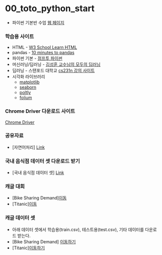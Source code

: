 # 00_toto_python_start
 * 파이썬 기본반 수업 [웹 페이지](https://ldjwj.github.io/00_PYTHON_LEVELUP_CLASS/)

### 학습용 사이트
 * HTML - [W3 School Learn HTML](https://www.w3schools.com/html/default.asp)
 * pandas - [10 minutes to pandas](https://pandas.pydata.org/pandas-docs/stable/getting_started/10min.html)
 * 파이썬 기본 - [점프투 파이썬](https://wikidocs.net/book/1)
 * 머신러닝/딥러닝 - [김성훈 교수님의 모두의 딥러닝](https://hunkim.github.io/ml/)
 * 딥러닝 - 스탠포드 대학교 [cs231n 강의 사이트](http://cs231n.stanford.edu/)
 * 시각화 라이브러리
    * [matplotlib](https://matplotlib.org/)
    * [seaborn](https://seaborn.pydata.org/examples/index.html)
    * [poltly](https://plot.ly/)
    * [folium](https://python-visualization.github.io/folium/)


### Chrome Driver 다운로드 사이트
[Chrome Driver](https://chromedriver.chromium.org/downloads)

### 공유자료
 * [자연어처리] [Link](https://drive.google.com/open?id=1tHdHW4IypoISNrpNhk_clkxJ3WiWlnpG)

### 국내 음식점 데이터 셋 다운로드 받기
 * [국내 음식점 데이터 셋] [Link](https://www.data.go.kr/dataset/15003419/fileData.do)

### 캐글 대회
 * [Bike Sharing Demand][이동](https://www.kaggle.com/c/bike-sharing-demand)
 * [Titanic][이동](https://www.kaggle.com/c/titanic/overview)

### 캐글 데이터 셋 
 * 아래 데이터 셋에서 학습용(train.csv), 테스트용(test.csv), 기타 데이터를 다운로드 받는다.
 * [Bike Sharing Demand] [이동하기](https://www.kaggle.com/c/bike-sharing-demand/data)
 * [Titanic][이동하기](https://www.kaggle.com/c/titanic/data)
